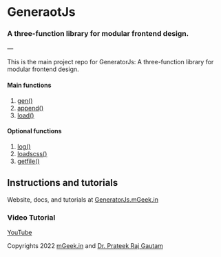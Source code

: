 # GeneraotJs  
### A three-function library for modular frontend design.
—

This is the main project repo for GeneratorJs: A three-function library for modular frontend design.

#### Main functions
1. [gen()](https://generatorjs.mgeek.in/docs/gen)
2. [append()](https://generatorjs.mgeek.in/docs/append)
3. [load()](https://generatorjs.mgeek.in/docs/load)


#### Optional functions
1. [log()](https://generatorjs.mgeek.in/docs/log)
2. [loadscss()](https://generatorjs.mgeek.in/docs/loadscss)
3. [getfile()](https://generatorjs.mgeek.in/docs/getfile)


##  Instructions and tutorials

Website, docs, and tutorials at [GeneratorJs.mGeek.in](https://generatorjs.mgeek.in)

### Video Tutorial 

[YouTube](https://generatorjs.mgeek.in/docs/youtube)



Copyrights 2022 [mGeek.in](https://mGeek.in) and  [Dr. Prateek Raj Gautam](https://webmaster.mgeek.in)